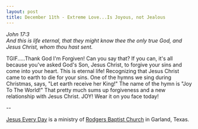 ```yaml
---
layout: post
title: December 11th - Extreme Love...Is Joyous, not Jealous
---
```


_John 17:3  
And this is life eternal, that they might know thee the only true
God, and Jesus Christ, whom thou hast sent._

TGIF.....Thank God I'm Forgiven! Can you say that? If you can, it's
all because you've asked God's Son, Jesus Christ, to forgive your sins
and come into your heart. This is eternal life! Recognizing that Jesus
Christ came to earth to die for your sins. One of the hymns we sing
during Christmas, says, "Let earth receive her King!" The name of the
hymn is "Joy To The World!" That pretty much sums up forgiveness and a
new relationship with Jesus Christ. JOY! Wear it on you face today!

 --

<a href=http://jesuseveryday.net>Jesus Every Day</a> is a ministry of <a href=http://rodgersbaptist.net>Rodgers Baptist Church</a> in Garland, Texas.

